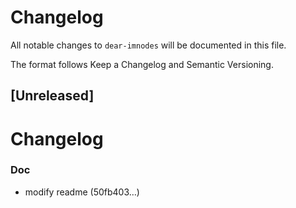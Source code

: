 # Changelog

All notable changes to `dear-imnodes` will be documented in this file.

The format follows Keep a Changelog and Semantic Versioning.

## [Unreleased]
# Changelog



### Doc

- modify readme (50fb403…)



